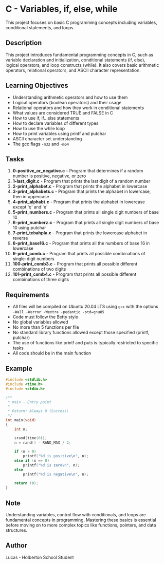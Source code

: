 # C - Variables, if, else, while

This project focuses on basic C programming concepts including variables, conditional statements, and loops.

## Description

This project introduces fundamental programming concepts in C, such as variable declaration and initialization, conditional statements (if, else), logical operators, and loop constructs (while). It also covers basic arithmetic operators, relational operators, and ASCII character representation.

## Learning Objectives

- Understanding arithmetic operators and how to use them
- Logical operators (boolean operators) and their usage
- Relational operators and how they work in conditional statements
- What values are considered TRUE and FALSE in C
- How to use if, if...else statements
- How to declare variables of different types
- How to use the while loop
- How to print variables using printf and putchar
- ASCII character set understanding
- The gcc flags `-m32` and `-m64`

## Tasks

1. **0-positive_or_negative.c** - Program that determines if a random number is positive, negative, or zero
2. **1-last_digit.c** - Program that prints the last digit of a random number
3. **2-print_alphabet.c** - Program that prints the alphabet in lowercase
4. **3-print_alphabets.c** - Program that prints the alphabet in lowercase, then in uppercase
5. **4-print_alphabt.c** - Program that prints the alphabet in lowercase except 'q' and 'e'
6. **5-print_numbers.c** - Program that prints all single digit numbers of base 10
7. **6-print_numberz.c** - Program that prints all single digit numbers of base 10 using putchar
8. **7-print_tebahpla.c** - Program that prints the lowercase alphabet in reverse
9. **8-print_base16.c** - Program that prints all the numbers of base 16 in lowercase
10. **9-print_comb.c** - Program that prints all possible combinations of single-digit numbers
11. **100-print_comb3.c** - Program that prints all possible different combinations of two digits
12. **101-print_comb4.c** - Program that prints all possible different combinations of three digits

## Requirements

- All files will be compiled on Ubuntu 20.04 LTS using `gcc` with the options `-Wall -Werror -Wextra -pedantic -std=gnu89`
- Code must follow the Betty style
- No global variables allowed
- No more than 5 functions per file
- No standard library functions allowed except those specified (printf, putchar)
- The use of functions like printf and puts is typically restricted to specific tasks
- All code should be in the main function

## Example

```c
#include <stdlib.h>
#include <time.h>
#include <stdio.h>

/**
 * main - Entry point
 *
 * Return: Always 0 (Success)
 */
int main(void)
{
    int n;

    srand(time(0));
    n = rand() - RAND_MAX / 2;
    
    if (n > 0)
        printf("%d is positive\n", n);
    else if (n == 0)
        printf("%d is zero\n", n);
    else
        printf("%d is negative\n", n);
    
    return (0);
}
```

## Note

Understanding variables, control flow with conditionals, and loops are fundamental concepts in programming. Mastering these basics is essential before moving on to more complex topics like functions, pointers, and data structures.

## Author

Lucas - Holberton School Student